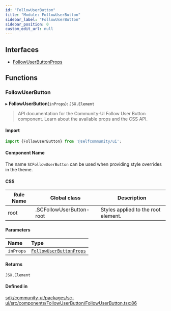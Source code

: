```yaml
---
id: "FollowUserButton"
title: "Module: FollowUserButton"
sidebar_label: "FollowUserButton"
sidebar_position: 0
custom_edit_url: null
---
```


## Interfaces

- [FollowUserButtonProps](../interfaces/FollowUserButton.FollowUserButtonProps.md)

## Functions

### FollowUserButton

▸ **FollowUserButton**(`inProps`): `JSX.Element`

> API documentation for the Community-UI Follow User Button component. Learn about the available props and the CSS API.

#### Import

```jsx
import {FollowUserButton} from '@selfcommunity/ui';
```

#### Component Name

The name `SCFollowUserButton` can be used when providing style overrides in the theme.

#### CSS

|Rule Name|Global class|Description|
|---|---|---|
|root|.SCFollowUserButton-root|Styles applied to the root element.|

#### Parameters

| Name | Type |
| :------ | :------ |
| `inProps` | [`FollowUserButtonProps`](../interfaces/FollowUserButton.FollowUserButtonProps.md) |

#### Returns

`JSX.Element`

#### Defined in

[sdk/community-ui/packages/sc-ui/src/components/FollowUserButton/FollowUserButton.tsx:86](https://github.com/selfcommunity/community-ui/blob/a7bfc2b/packages/sc-ui/src/components/FollowUserButton/FollowUserButton.tsx#L86)

